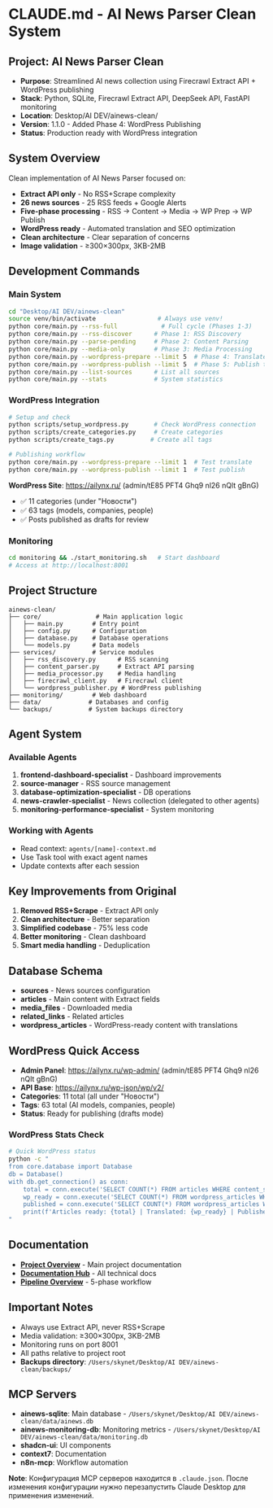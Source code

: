 # CLAUDE.md - AI News Parser Clean System

## Project: AI News Parser Clean
- **Purpose**: Streamlined AI news collection using Firecrawl Extract API + WordPress publishing
- **Stack**: Python, SQLite, Firecrawl Extract API, DeepSeek API, FastAPI monitoring
- **Location**: Desktop/AI DEV/ainews-clean/
- **Version**: 1.1.0 - Added Phase 4: WordPress Publishing
- **Status**: Production ready with WordPress integration

## System Overview
Clean implementation of AI News Parser focused on:
- **Extract API only** - No RSS+Scrape complexity
- **26 news sources** - 25 RSS feeds + Google Alerts
- **Five-phase processing** - RSS → Content → Media → WP Prep → WP Publish
- **WordPress ready** - Automated translation and SEO optimization
- **Clean architecture** - Clear separation of concerns
- **Image validation** - ≥300×300px, 3KB-2MB

## Development Commands

### Main System
```bash
cd "Desktop/AI DEV/ainews-clean"
source venv/bin/activate                 # Always use venv!
python core/main.py --rss-full            # Full cycle (Phases 1-3)
python core/main.py --rss-discover      # Phase 1: RSS Discovery
python core/main.py --parse-pending     # Phase 2: Content Parsing  
python core/main.py --media-only        # Phase 3: Media Processing
python core/main.py --wordpress-prepare --limit 5  # Phase 4: Translate articles
python core/main.py --wordpress-publish --limit 5  # Phase 5: Publish to WordPress
python core/main.py --list-sources      # List all sources
python core/main.py --stats             # System statistics
```

### WordPress Integration
```bash
# Setup and check
python scripts/setup_wordpress.py       # Check WordPress connection
python scripts/create_categories.py     # Create categories
python scripts/create_tags.py          # Create all tags

# Publishing workflow
python core/main.py --wordpress-prepare --limit 1  # Test translate
python core/main.py --wordpress-publish --limit 1  # Test publish
```

**WordPress Site**: https://ailynx.ru/ (admin/tE85 PFT4 Ghq9 nl26 nQlt gBnG)
- ✅ 11 categories (under "Новости")
- ✅ 63 tags (models, companies, people)
- ✅ Posts published as drafts for review

### Monitoring
```bash
cd monitoring && ./start_monitoring.sh   # Start dashboard
# Access at http://localhost:8001
```

## Project Structure
```
ainews-clean/
├── core/               # Main application logic
│   ├── main.py        # Entry point
│   ├── config.py      # Configuration
│   ├── database.py    # Database operations
│   └── models.py      # Data models
├── services/          # Service modules
│   ├── rss_discovery.py      # RSS scanning
│   ├── content_parser.py     # Extract API parsing
│   ├── media_processor.py    # Media handling
│   ├── firecrawl_client.py   # Firecrawl client
│   └── wordpress_publisher.py # WordPress publishing
├── monitoring/        # Web dashboard
├── data/             # Databases and config
└── backups/          # System backups directory

```

## Agent System

### Available Agents
1. **frontend-dashboard-specialist** - Dashboard improvements
2. **source-manager** - RSS source management
3. **database-optimization-specialist** - DB operations
4. **news-crawler-specialist** - News collection (delegated to other agents)
5. **monitoring-performance-specialist** - System monitoring

### Working with Agents
- Read context: `agents/[name]-context.md`
- Use Task tool with exact agent names
- Update contexts after each session

## Key Improvements from Original
1. **Removed RSS+Scrape** - Extract API only
2. **Clean architecture** - Better separation
3. **Simplified codebase** - 75% less code
4. **Better monitoring** - Clean dashboard
5. **Smart media handling** - Deduplication

## Database Schema
- **sources** - News sources configuration
- **articles** - Main content with Extract fields
- **media_files** - Downloaded media
- **related_links** - Related articles
- **wordpress_articles** - WordPress-ready content with translations

## WordPress Quick Access
- **Admin Panel**: https://ailynx.ru/wp-admin/ (admin/tE85 PFT4 Ghq9 nl26 nQlt gBnG)
- **API Base**: https://ailynx.ru/wp-json/wp/v2/
- **Categories**: 11 total (all under "Новости")
- **Tags**: 63 total (AI models, companies, people)
- **Status**: Ready for publishing (drafts mode)

### WordPress Stats Check
```bash
# Quick WordPress status
python -c "
from core.database import Database
db = Database()
with db.get_connection() as conn:
    total = conn.execute('SELECT COUNT(*) FROM articles WHERE content_status=\"completed\"').fetchone()[0]
    wp_ready = conn.execute('SELECT COUNT(*) FROM wordpress_articles WHERE translation_status=\"translated\" AND published_to_wp=0').fetchone()[0]
    published = conn.execute('SELECT COUNT(*) FROM wordpress_articles WHERE published_to_wp=1').fetchone()[0]
    print(f'Articles ready: {total} | Translated: {wp_ready} | Published: {published}')
"
```

## Documentation
- **[Project Overview](README.md)** - Main project documentation
- **[Documentation Hub](docs/README.md)** - All technical docs
- **[Pipeline Overview](docs/PIPELINE_OVERVIEW.md)** - 5-phase workflow

## Important Notes
- Always use Extract API, never RSS+Scrape
- Media validation: ≥300×300px, 3KB-2MB
- Monitoring runs on port 8001
- All paths relative to project root
- **Backups directory**: `/Users/skynet/Desktop/AI DEV/ainews-clean/backups/`

## MCP Servers
- **ainews-sqlite**: Main database - `/Users/skynet/Desktop/AI DEV/ainews-clean/data/ainews.db`
- **ainews-monitoring-db**: Monitoring metrics - `/Users/skynet/Desktop/AI DEV/ainews-clean/data/monitoring.db`
- **shadcn-ui**: UI components
- **context7**: Documentation
- **n8n-mcp**: Workflow automation

**Note**: Конфигурация MCP серверов находится в `.claude.json`. После изменения конфигурации нужно перезапустить Claude Desktop для применения изменений.